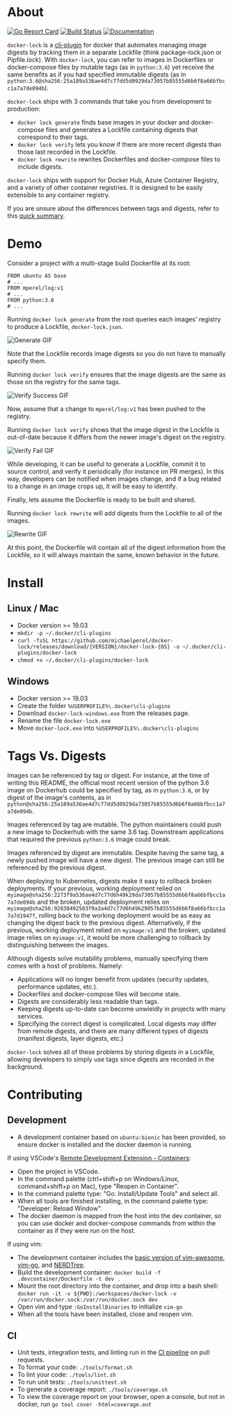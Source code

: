 # About
[![Go Report Card](https://goreportcard.com/badge/github.com/michaelperel/docker-lock)](https://goreportcard.com/report/github.com/michaelperel/docker-lock)
[![Build Status](https://dev.azure.com/michaelsethperel/docker-lock/_apis/build/status/michaelperel.docker-lock?branchName=master)](https://dev.azure.com/michaelsethperel/docker-lock/_build/latest?definitionId=4&branchName=master)
[![Documentation](https://img.shields.io/badge/go.dev-reference-007d9c?logo=go&logoColor=white&style=flat-square)](https://pkg.go.dev/github.com/michaelperel/docker-lock)

`docker-lock` is a [cli-plugin](https://github.com/docker/cli/issues/1534) 
for docker that automates managing image digests by tracking them in a 
separate Lockfile (think package-lock.json or Pipfile.lock). With 
`docker-lock`, you can refer to images in Dockerfiles or 
docker-compose files by mutable tags (as in `python:3.6`) yet receive the same 
benefits as if you had specified immutable digests (as in `python:3.6@sha256:25a189a536ae4d7c77dd5d0929da73057b85555d6b6f8a66bfbcc1a7a7de094b`).

`docker-lock` ships with 3 commands that take you from development 
to production:

* `docker lock generate` finds base images in your docker and docker-compose 
files and generates a Lockfile containing digests that correspond to their tags.
* `docker lock verify` lets you know if there are more recent digests 
than those last recorded in the Lockfile.
* `docker lock rewrite` rewrites Dockerfiles and docker-compose files 
to include digests.

`docker-lock` ships with support for Docker Hub, Azure Container Registry, and
a variety of other container registries. It is designed to be easily
extensible to any container registry.

If you are unsure about the differences between tags and digests, 
refer to this [quick summary](#tags-vs-digests).

# Demo
Consider a project with a multi-stage build Dockerfile at its root:
```
FROM ubuntu AS base
# ...
FROM mperel/log:v1
# ...
FROM python:3.6
# ...
```
Running `docker lock generate` from the root queries each images' 
registry to produce a Lockfile, `docker-lock.json`.

![Generate GIF](gifs/generate.gif)

Note that the Lockfile records image digests so you do not have to 
manually specify them.

Running `docker lock verify` ensures that the image digests are the 
same as those on the registry for the same tags.

![Verify Success GIF](gifs/verify_success.gif)

Now, assume that a change to `mperel/log:v1` has been pushed to the registry.

Running `docker lock verify` shows that the image digest in the Lockfile 
is out-of-date because it differs from the newer image's digest on the registry.

![Verify Fail GIF](gifs/verify_fail.gif)

While developing, it can be useful to generate a Lockfile, commit it to 
source control, and verify it periodically (for instance on PR merges). In 
this way, developers can be notified when images change, and if a bug related 
to a change in an image crops up, it will be easy to identify.

Finally, lets assume the Dockerfile is ready to be built and shared.

Running `docker lock rewrite` will add digests from the Lockfile 
to all of the images.

![Rewrite GIF](gifs/rewrite.gif)

At this point, the Dockerfile will contain all of the digest information 
from the Lockfile, so it will always maintain the same, known behavior 
in the future.

# Install
## Linux / Mac
* Docker version >= 19.03
* `mkdir -p ~/.docker/cli-plugins`
* `curl -fsSL https://github.com/michaelperel/docker-lock/releases/download/{VERSION}/docker-lock-{OS} -o ~/.docker/cli-plugins/docker-lock`
* `chmod +x ~/.docker/cli-plugins/docker-lock`
## Windows
* Docker version >= 19.03
* Create the folder `%USERPROFILE%\.docker\cli-plugins`
* Download `docker-lock-windows.exe` from the releases page.
* Rename the file `docker-lock.exe`
* Move `docker-lock.exe` into `%USERPROFILE%\.docker\cli-plugins`

# Tags Vs. Digests
Images can be referenced by tag or digest. For instance, at the time of 
writing this README, the official most recent version of the python 3.6 
image on Dockerhub could be specified by tag, as in `python:3.6`, or by 
digest of the image's contents, as in 
`python@sha256:25a189a536ae4d7c77dd5d0929da73057b85555d6b6f8a66bfbcc1a7a7de094b`.

Images referenced by tag are mutable. The python maintainers could push a new 
image to Dockerhub with the same 3.6 tag. Downstream applications that 
required the previous `python:3.6` image could break.

Images referenced by digest are immutable. Despite having the same tag, 
a newly pushed image will have a new digest. The previous image can still 
be referenced by the previous digest.

When deploying to Kubernetes, digests make it easy to rollback broken 
deployments. If your previous, working deployment relied on `myimage@sha256:2273f9a536ae4d7c77d6h49k29da73057b85555d6b6f8a66bfbcc1a7a7de094b` 
and the broken, updated deployment relies on 
`myimage@sha256:92038492583f9a3a4d7c77d6h49k29057b85555d6b6f8a66bfbcc1a7a7d1947f`, 
rolling back to the working deployment would be as easy as changing the digest 
back to the previous digest. Alternatively, if the previous, working deployment 
relied on `myimage:v1` and the broken, updated image relies on  `myimage:v1`, 
it would be more challenging to rollback by distinguishing between the images.

Although digests solve mutability problems, manually specifying them comes 
with a host of problems. Namely:
* Applications will no longer benefit from updates (security updates, 
performance updates, etc.).
* Dockerfiles and docker-compose files will become stale.
* Digests are considerably less readable than tags.
* Keeping digests up-to-date can become unwieldly in projects with many 
services.
* Specifying the correct digest is complicated. Local digests may differ 
from remote digests, and there are many different types of digests 
(manifest digests, layer digests, etc.)

`docker-lock` solves all of these problems by storing digests in a Lockfile, 
allowing developers to simply use tags since digests are recorded 
in the background.

# Contributing
## Development
* A development container based on `ubuntu:bionic` has been provided, 
so ensure docker is installed and the docker daemon is running.

If using VSCode's [Remote Development Extension - Containers](https://marketplace.visualstudio.com/items?itemName=ms-vscode-remote.vscode-remote-extensionpack):
* Open the project in VSCode.
* In the command palette (ctrl+shift+p on Windows/Linux, 
command+shift+p on Mac), type "Reopen in Container".
* In the command palette type: "Go: Install/Update Tools" and select all.
* When all tools are finished installing, in the command palette type: 
"Developer: Reload Window".
* The docker daemon is mapped from the host into the dev container, 
so you can use docker and docker-compose commands from within the container 
as if they were run on the host.

If using vim:
* The development container includes the 
[basic version of vim-awesome](https://github.com/amix/vimrc#how-to-install-the-basic-version), 
[vim-go](https://github.com/fatih/vim-go), and [NERDTree](https://github.com/preservim/nerdtree).
* Build the development container: 
`docker build -f .devcontainer/Dockerfile -t dev .`
* Mount the root directory into the container, and drop into a bash shell: 
`docker run -it -v ${PWD}:/workspaces/docker-lock -v /var/run/docker.sock:/var/run/docker.sock dev`
* Open vim and type `:GoInstallBinaries` to initialize `vim-go`
* When all the tools have been installed, close and reopen vim.

## CI
* Unit tests, integration tests, and linting run in the 
[CI pipeline](https://dev.azure.com/michaelsethperel/docker-lock/_build?definitionId=4) 
on pull requests.
* To format your code: `./tools/format.sh`
* To lint your code: `./tools/lint.sh`
* To run unit tests: `./tools/unittest.sh`
* To generate a coverage report: `./tools/coverage.sh`
* To view the coverage report on your browser, open a console, but not in 
docker, run `go tool cover -html=coverage.out`
